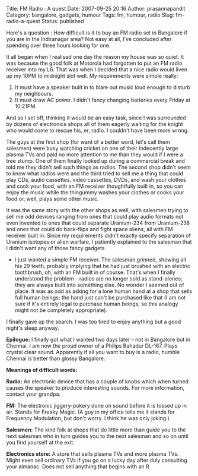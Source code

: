 Title: FM Radio : A quest
Date: 2007-09-25 20:16
Author: prasannapandit
Category: bangalore, gadgets, humour
Tags: fm, humour, radio
Slug: fm-radio-a-quest
Status: published

Here's a question : How difficult is it to buy an FM radio set in
Bangalore if you are in the Indiranagar area? Not easy at all, I've
concluded after spending over three hours looking for one.

It all began when I realised one day the reason my house was so quiet.
It was because the good folk at Motorola had forgotten to put an FM
radio receiver into my L6. That was when I decided that a nice radio
would liven up my 10PM to midnight slot well. My requirements were
simple really:

1.  It must have a speaker built in to blare out music loud enough to
    disturb my neighbours.
2.  It must draw AC power. I didn't fancy changing batteries every
    Friday at 10:21PM.

And so I set off, thinking it would be an easy task, since I was
surrounded by dozens of electronics shops all of them eagerly waiting
for the knight who would come to rescue his, er, radio. I couldn't have
been more wrong.

The guys at the first shop (for want of a better word, let's call them
salesmen) were busy watching cricket on one of their indecently large
plasma TVs and paid no more attention to me than they would if I were a
tree stump. One of them finally looked up during a commercial break and
told me they didn't sell such things as radios. The second shop didn't
seem to know what radios were and the third tried to sell me a thing
that could play CDs, audio cassettes, video cassettes, DVDs, and wash
your clothes and cook your food, with an FM receiver thoughtfully built
in, so you can enjoy the music while the thingummy washes your clothes
or cooks your food or, well, plays some other music.

It was the same story with the other shops as well, with salesmen trying
to sell me odd devices ranging from ones that could play audio formats
not even invented to ones that could separate Uranium-234 from
Uranium-238 and ones that could do back-flips and fight space aliens,
all with FM receiver built in. Since my requirements didn't exactly
specify separation of Uranium isotopes or alien warfare, I patiently
explained to the salesman that I didn't want any of those fancy gadgets
- I just wanted a simple FM receiver. The salesman grinned, showing all
his 29 teeth, probably implying that he had just brushed with an
electric toothbrush, oh, with an FM built in of course. That's when I
finally understood the problem - radios are no longer sold as
stand-alones; they are always built into something else. No wonder I
seemed out of place. It was as odd as asking for a lone human hand at a
shop that sells full human beings; the hand just can't be purchased like
that (I am not sure if it's entirely legal to purchase human beings, so
this analogy might not be completely appropriate).

I finally gave up the search. I was too tired to enjoy anything but a
good night's sleep anyway.

**Epilogue:** I finally got what I wanted two days later - not in
Bangalore but in Chennai. I am now the proud owner of a Philips Bahadur
DL-167. Plays crystal clear sound. Apparently if all you want to buy is
a radio, humble Chennai is better than glossy Bangalore.

**Meanings of difficult words:**

**Radio:** An electronic device that has a couple of knobs which when
turned causes the speaker to produce interesting sounds. For more
information, contact your grandpa.

**FM:** The electronic jiggery-pokery done on sound before it is tossed
up in air. Stands for Freaky Magic. (A guy in my office tells me it
stands for Frequency Modulation, but don't worry. I think he was only
joking.)

**Salesmen:** The kind folk at shops that do little more than guide you
to the next salesman who in turn guides you to the next salesman and so
on until you find yourself at the exit.

**Electronics store:** A store that sells plasma TVs and more plasma
TVs. Might even sell ordinary TVs if you go on a lucky day after duly
consulting your almanac. Does not sell anything that begins with an R.
